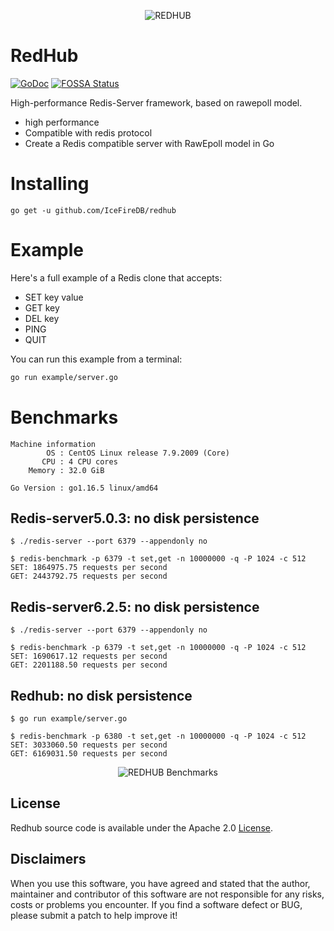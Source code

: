 <!--
 * @Author: gitsrc
 * @Date: 2021-09-24 15:07:31
 * @LastEditors: gitsrc
 * @LastEditTime: 2021-09-24 15:58:33
 * @FilePath: /redhub/docs/index.md
-->

<p align="center">
    <img 
        src="https://user-images.githubusercontent.com/12872991/134626503-c022bb8e-2d5c-4760-a470-f56ff8ef036f.png" 
        border="0" alt="REDHUB">
    <br>
    
</p>


# RedHub
<a href="https://pkg.go.dev/github.com/IceFireDB/redhub"><img src="https://img.shields.io/badge/api-reference-blue.svg?style=flat-square" alt="GoDoc"></a>
[![FOSSA Status](https://app.fossa.com/api/projects/git%2Bgithub.com%2FIceFireDB%2Fredhub.svg?type=shield)](https://app.fossa.com/projects/git%2Bgithub.com%2FIceFireDB%2Fredhub?ref=badge_shield)

High-performance Redis-Server framework, based on rawepoll model.
* high performance
* Compatible with redis protocol
* Create a Redis compatible server with RawEpoll model in Go

# Installing

```
go get -u github.com/IceFireDB/redhub
```

# Example

Here's a full example of a Redis clone that accepts:

- SET key value
- GET key
- DEL key
- PING
- QUIT

You can run this example from a terminal:

```sh
go run example/server.go
```

# Benchmarks

```
Machine information
        OS : CentOS Linux release 7.9.2009 (Core)
       CPU : 4 CPU cores
    Memory : 32.0 GiB

Go Version : go1.16.5 linux/amd64

```

## Redis-server5.0.3: no disk persistence

```
$ ./redis-server --port 6379 --appendonly no
```
```
$ redis-benchmark -p 6379 -t set,get -n 10000000 -q -P 1024 -c 512
SET: 1864975.75 requests per second
GET: 2443792.75 requests per second
```

## Redis-server6.2.5: no disk persistence

```
$ ./redis-server --port 6379 --appendonly no
```
```
$ redis-benchmark -p 6379 -t set,get -n 10000000 -q -P 1024 -c 512
SET: 1690617.12 requests per second
GET: 2201188.50 requests per second
```
## Redhub: no disk persistence

```
$ go run example/server.go
```
```
$ redis-benchmark -p 6380 -t set,get -n 10000000 -q -P 1024 -c 512
SET: 3033060.50 requests per second
GET: 6169031.50 requests per second
```



<p align="center">
    <img 
    src="https://user-images.githubusercontent.com/12872991/134629662-1d789503-ddab-4efd-a6b4-5620b5a9e8db.png" 
    border="0" alt="REDHUB Benchmarks">
    <br>
</p>


<!--
```
$ redis-benchmark -p 6380 -t set,get -n 10000000 -q -P 512 -c 512
SET: 2840909.00 requests per second
GET: 5643341.00 requests per second
```
-->


License
-------
Redhub source code is available under the Apache 2.0 [License](/LICENSE).


## Disclaimers
When you use this software, you have agreed and stated that the author, maintainer and contributor of this software are not responsible for any risks, costs or problems you encounter. If you find a software defect or BUG, ​​please submit a patch to help improve it!
